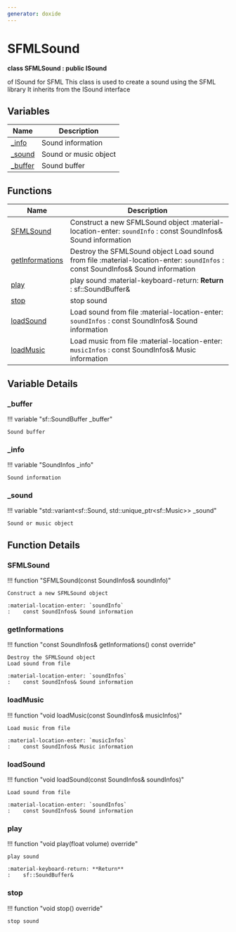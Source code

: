 ```yaml
---
generator: doxide
---
```



# SFMLSound

**class SFMLSound : public ISound**

 of ISound for SFML
This class is used to create a sound using the SFML library
It inherits from the ISound interface


## Variables

| Name | Description |
| ---- | ----------- |
| [_info](#_info) | Sound information  |
| [_sound](#_sound) | Sound or music object  |
| [_buffer](#_buffer) | Sound buffer  |

## Functions

| Name | Description |
| ---- | ----------- |
| [SFMLSound](#SFMLSound) | Construct a new SFMLSound object :material-location-enter: `soundInfo` :    const SoundInfos& Sound information  |
| [getInformations](#getInformations) | Destroy the SFMLSound object Load sound from file :material-location-enter: `soundInfos` :    const SoundInfos& Sound information  |
| [play](#play) | play sound :material-keyboard-return: **Return** :    sf::SoundBuffer&  |
| [stop](#stop) | stop sound  |
| [loadSound](#loadSound) | Load sound from file :material-location-enter: `soundInfos` :    const SoundInfos& Sound information  |
| [loadMusic](#loadMusic) | Load music from file :material-location-enter: `musicInfos` :    const SoundInfos& Music information  |

## Variable Details

### _buffer<a name="_buffer"></a>

!!! variable "sf::SoundBuffer _buffer"

    Sound buffer
    

### _info<a name="_info"></a>

!!! variable "SoundInfos _info"

    Sound information
    

### _sound<a name="_sound"></a>

!!! variable "std::variant&lt;sf::Sound, std::unique_ptr&lt;sf::Music&gt;&gt; _sound"

    Sound or music object
    

## Function Details

### SFMLSound<a name="SFMLSound"></a>
!!! function "SFMLSound(const SoundInfos&amp; soundInfo)"

    Construct a new SFMLSound object
    
    :material-location-enter: `soundInfo`
    :    const SoundInfos& Sound information
    

### getInformations<a name="getInformations"></a>
!!! function "const SoundInfos&amp; getInformations() const override"

    Destroy the SFMLSound object
    Load sound from file
        
    :material-location-enter: `soundInfos`
    :    const SoundInfos& Sound information
    

### loadMusic<a name="loadMusic"></a>
!!! function "void loadMusic(const SoundInfos&amp; musicInfos)"

    Load music from file
        
    :material-location-enter: `musicInfos`
    :    const SoundInfos& Music information
    

### loadSound<a name="loadSound"></a>
!!! function "void loadSound(const SoundInfos&amp; soundInfos)"

    Load sound from file
        
    :material-location-enter: `soundInfos`
    :    const SoundInfos& Sound information
    

### play<a name="play"></a>
!!! function "void play(float volume) override"

    play sound
        
    :material-keyboard-return: **Return**
    :    sf::SoundBuffer&
    

### stop<a name="stop"></a>
!!! function "void stop() override"

    stop sound
    

